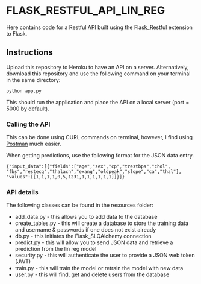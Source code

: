 # FLASK_RESTFUL_API_LIN_REG

Here contains code for a Restful API built using the Flask_Restful extension to Flask. 

## Instructions

Upload this repository to Heroku to have an API on a server. Alternatively, download this repository and use the following command on your terminal in the same directory:

```
python app.py
```

This should run the application and place the API on a local server (port = 5000 by default).

### Calling the API

This can be done using CURL commands on terminal, however, I find using [Postman](https://www.postman.com/) much easier. 

When getting predictions, use the following format for the JSON data entry.
```
{"input_data":[{"fields":["age","sex","cp","trestbps","chol",
"fbs","restecg","thalach","exang","oldpeak","slope","ca","thal"],
"values":[[1,1,1,1,0,5,1231,1,1,1,1,1,1]]}]}
```


### API details
The following classes can be found in the resources folder:
- add_data.py - this allows you to add data to the database
- create_tables.py - this will create a database to store the training data and username & passwords if one does not exist already
- db.py - this initiates the Flask_SLQAlchemy connection
- predict.py - this will allow you to send JSON data and retrieve a prediction from the lin reg model
- security.py - this will authenticate the user to provide a JSON web token (JWT)
- train.py - this will train the model or retrain the model with new data
- user.py - this will find, get and delete users from the database
